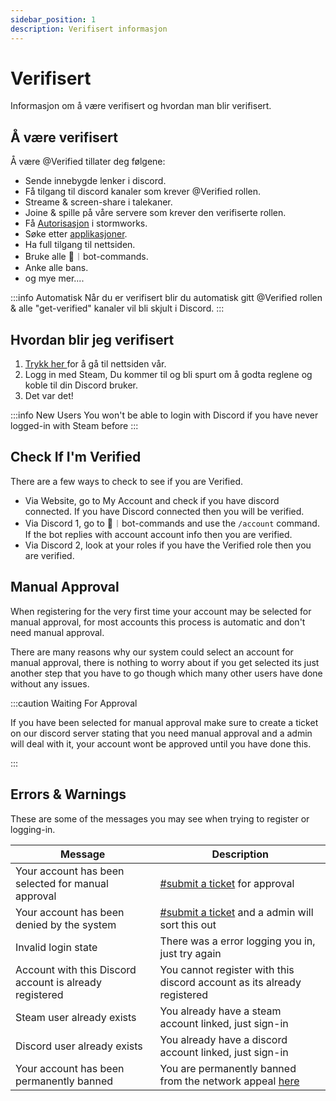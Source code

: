 ```yaml
---
sidebar_position: 1
description: Verifisert informasjon
---
```


# Verifisert

Informasjon om å være verifisert og hvordan man blir verifisert.

## Å være verifisert

Å være <span class="verified-text">@Verified</span> tillater deg følgene:

- Sende innebygde lenker i discord.
- Få tilgang til discord kanaler som krever <span class="verified-text">@Verified</span> rollen.
- Streame & screen-share i talekaner.
- Joine & spille på våre servere som krever den verifiserte rollen.
- Få [Autorisasjon](https://docs.trickys.gg/stormworks/auth#getting-auth) i stormworks.
- Søke etter [applikasjoner](https://trickys.gg/applications/new).
- Ha full tilgang til nettsiden.
- Bruke alle <span class="discord-text">🤖︱bot-commands</span>.
- Anke alle bans.
- og mye mer....

:::info Automatisk
Når du er verifisert blir du automatisk gitt <span class="verified-text">@Verified</span> rollen & alle "get-verified" kanaler vil bli skjult i <i class="fa-brands fa-discord"> </i>Discord.
:::

## Hvordan blir jeg verifisert

1. [ Trykk her ](https://trickys.gg/login) for å gå til nettsiden vår.
2. Logg in med <i class="fa-brands fa-steam"></i> Steam, Du kommer til og bli spurt om å godta reglene og koble til din<i class="fa-brands fa-discord"></i> Discord bruker.
3. Det var det!

:::info New Users
You won't be able to login with <i class="fa-brands fa-discord"></i> Discord if you have never logged-in with <i class="fa-brands fa-steam"></i> Steam before
:::

## Check If I'm Verified

There are a few ways to check to see if you are Verified.

- Via Website, go to My Account and check if you have discord connected. If you have Discord connected then you will be verified.
- Via Discord 1, go to <span class="discord-text">🤖︱bot-commands</span> and use the `/account` command. If the bot replies with account account info then you are verified.
- Via Discord 2, look at your roles if you have the Verified role then you are verified.

## Manual Approval

When registering for the very first time your account may be selected for manual approval, for most accounts this process is automatic and don't need manual approval.

There are many reasons why our system could select an account for manual approval, there is nothing to worry about if you get selected its just another step that you have to go though which many other users have done without any issues.

:::caution Waiting For Approval

If you have been selected for manual approval make sure to create a ticket on our discord server stating that you need manual approval and a admin will deal with it, your account wont be approved until you have done this.

:::

## Errors & Warnings

These are some of the messages you may see when trying to register or logging-in.

| Message                                                                                     | Description                                                                 |
| ------------------------------------------------------------------------------------------- | --------------------------------------------------------------------------- |
| <span class="update-updated">Your account has been selected for manual approval</span>      | <a href="discord://discord.com/channels/710922135580835950/846373509470748722" class="discord-text">#submit a ticket</a> for approval                                       |
| <span class="update-updated">Your account has been denied by the system</span>              | <a href="discord://discord.com/channels/710922135580835950/846373509470748722" class="discord-text">#submit a ticket</a> and a admin will sort this out                     |
| <span class="update-updated">Invalid login state</span>                                     | There was a error logging you in, just try again                            |
| <span class="update-updated">Account with this Discord account is already registered</span> | You cannot register with this discord account as its already registered     |
| <span class="update-updated">Steam user already exists</span>                               | You already have a steam account linked, just sign-in                       |
| <span class="update-updated">Discord user already exists</span>                             | You already have a discord account linked, just sign-in                     |
| <span class="update-removed">Your account has been permanently banned</span>                | You are permanently banned from the network appeal <a href="https://support.trickys.gg" class="discord-text">here</a> |


